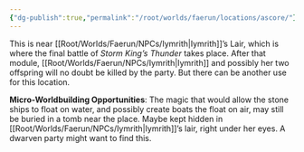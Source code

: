 ```yaml
---
{"dg-publish":true,"permalink":"/root/worlds/faerun/locations/ascore/"}
---
```


This is near [[Root/Worlds/Faerun/NPCs/Iymrith\|Iymrith]]’s Lair, which is where the final battle of *Storm King’s Thunder* takes place. After that module, [[Root/Worlds/Faerun/NPCs/Iymrith\|Iymrith]] and possibly her two offspring will no doubt be killed by the party. But there can be another use for this location.

**Micro-Worldbuilding Opportunities**: The magic that would allow the stone ships to float on water, and possibly create boats the float on air, may still be buried in a tomb near the place. Maybe kept hidden in [[Root/Worlds/Faerun/NPCs/Iymrith\|Iymrith]]’s lair, right under her eyes. A dwarven party might want to find this.

